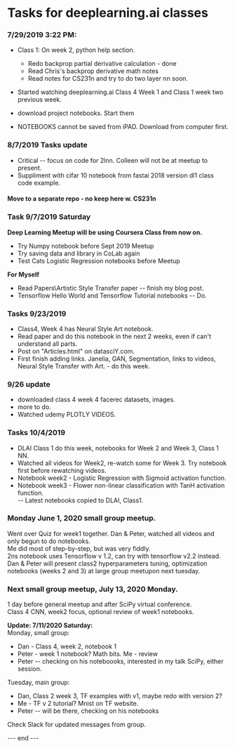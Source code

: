 # Tasks for deeplearning.ai classes  

### 7/29/2019 3:22 PM:

- Class 1: On week 2, python help section.
  - Redo backprop partial derivative calculation - done
  - Read Chris's backprop derivative math notes
  - Read notes for CS231n and try to do two layer nn soon.
  
 - Started watching deeplearning.ai Class 4 Week 1 and Class 1 week two previous week.
 
 - download project notebooks.  Start them
  
 - NOTEBOOKS cannot be saved from iPAD.  Download from computer first.
 
### 8/7/2019 Tasks update

 * Critical -- focus on code for 2lnn.  Colleen will not be at meetup to present.
 * Suppliment with cifar 10 notebook from fastai 2018 version dl1 class code example.
 
#### Move to a separate repo - no keep here w. CS231n  

### Task 9/7/2019 Saturday  

**Deep Learning Meetup will be using Coursera Class from now on.**  
 * Try Numpy notebook before Sept 2019 Meetup  
 * Try saving data and library in CoLab again  
 * Test Cats Logistic Regression notebooks before Meetup  
 
**For Myself**  
 * Read Papers\Artistic Style Transfer paper -- finish my blog post.  
 * Tensorflow Hello World and Tensorflow Tutorial notebooks -- Do.  

### Tasks 9/23/2019   

 * Class4, Week 4 has Neural Style Art notebook.   
 * Read paper and do this notebook in the next 2 weeks, even if can't understand all parts.  
 * Post on "Articles.html" on datasciY.com.  
 * First finish adding links.  Janelia, GAN, Segmentation, links to videos, Neural Style Transfer with Art.  - do this week.  
  
 ### 9/26 update   
 
   * downloaded class 4 week 4 facerec datasets, images.
   * more to do. 
   * Watched udemy PLOTLY VIDEOS.  
  
### Tasks 10/4/2019  

 * DLAI Class 1 do this week, notebooks for Week 2 and Week 3, Class 1 NN.  
 * Watched all videos for Week2, re-watch some for Week 3.  Try notebook first before rewatching videos.  
 * Notebook week2 - Logistic Regression with Sigmoid activation function.  
 * Notebook week3 - Flower non-linear classification with TanH activation function.  
  -- Latest notebooks copied to DLAI, Class1.  
 
 ### Monday June 1, 2020 small group meetup.  
 Went over Quiz for week1 together.
 Dan & Peter, watched all videos and only begun to do notebooks.  
 Me did most of step-by-step, but was very fiddly.  
 2ns notebook uses Tensorflow v 1.2, can try with tensorflow v2.2 instead.  
 Dan & Peter will present class2 hyperparameters tuning, optimization notebooks (weeks 2 and 3) at large group meetupon next tuesday.  
 
 ### Next small group meetup, July 13, 2020 Monday.  
 1 day before general meetup and after SciPy virtual conference.  
 Class 4 CNN, week2 focus, optional review of week1 notebooks.
 
 **Update: 7/11/2020 Saturday:**  
 Monday, small group: 
   * Dan - Class 4, week 2, notebook 1
   * Peter - week 1 notebook?  Math bits.  Me - review
   * Peter -- checking on his noteboooks, interested in my talk SciPy, either session.
 
 Tuesday, main group:  
   * Dan, Class 2 week 3, TF examples with v1, maybe redo with version 2? 
   * Me - TF v 2 tutorial?  Mnist on TF website.  
   * Peter -- will be there, checking on his notebooks
 
 Check Slack for updated messages from group.  
 
 
--- end ---   

